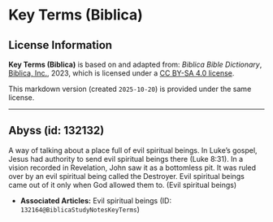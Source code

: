 # Key Terms (Biblica)

## License Information

**Key Terms (Biblica)** is based on and adapted from: _Biblica Bible Dictionary_, [Biblica, Inc.](https://www.biblica.com/), 2023, which is licensed under a [CC BY-SA 4.0 license](https://creativecommons.org/licenses/by-sa/4.0/legalcode.en).

This markdown version (created `2025-10-20`) is provided under the same license.



--------------------------------

## Abyss (id: 132132)

A way of talking about a place full of evil spiritual beings. In Luke’s gospel, Jesus had authority to send evil spiritual beings there (Luke 8:31\). In a vision recorded in Revelation, John saw it as a bottomless pit. It was ruled over by an evil spiritual being called the Destroyer. Evil spiritual beings came out of it only when God allowed them to. (Evil spiritual beings)

* **Associated Articles:** Evil spiritual beings (ID: `132164@BiblicaStudyNotesKeyTerms`)

